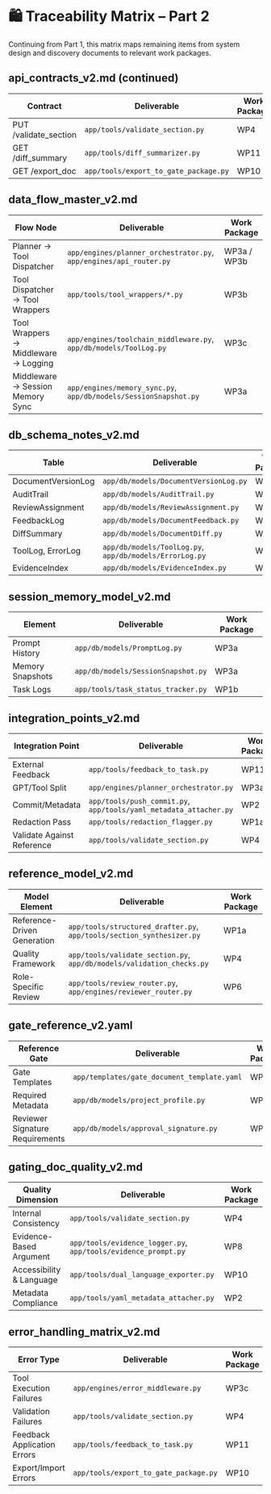 # 🛍 Traceability Matrix – Part 2

Continuing from Part 1, this matrix maps remaining items from system design and discovery documents to relevant work packages.

## api_contracts_v2.md (continued)
| Contract | Deliverable | Work Package |
|----------|-------------|--------------|
| PUT /validate_section | `app/tools/validate_section.py` | WP4 |
| GET /diff_summary | `app/tools/diff_summarizer.py` | WP11 |
| GET /export_doc | `app/tools/export_to_gate_package.py` | WP10 |

## data_flow_master_v2.md
| Flow Node | Deliverable | Work Package |
|-----------|-------------|--------------|
| Planner → Tool Dispatcher | `app/engines/planner_orchestrator.py`, `app/engines/api_router.py` | WP3a / WP3b |
| Tool Dispatcher → Tool Wrappers | `app/tools/tool_wrappers/*.py` | WP3b |
| Tool Wrappers → Middleware → Logging | `app/engines/toolchain_middleware.py`, `app/db/models/ToolLog.py` | WP3c |
| Middleware → Session Memory Sync | `app/engines/memory_sync.py`, `app/db/models/SessionSnapshot.py` | WP3a |

## db_schema_notes_v2.md
| Table | Deliverable | Work Package |
|-------|-------------|--------------|
| DocumentVersionLog | `app/db/models/DocumentVersionLog.py` | WP2 |
| AuditTrail | `app/db/models/AuditTrail.py` | WP2 |
| ReviewAssignment | `app/db/models/ReviewAssignment.py` | WP6 |
| FeedbackLog | `app/db/models/DocumentFeedback.py` | WP11 |
| DiffSummary | `app/db/models/DocumentDiff.py` | WP11 |
| ToolLog, ErrorLog | `app/db/models/ToolLog.py`, `app/db/models/ErrorLog.py` | WP3c |
| EvidenceIndex | `app/db/models/EvidenceIndex.py` | WP8 |

## session_memory_model_v2.md
| Element | Deliverable | Work Package |
|---------|-------------|--------------|
| Prompt History | `app/db/models/PromptLog.py` | WP3a |
| Memory Snapshots | `app/db/models/SessionSnapshot.py` | WP3a |
| Task Logs | `app/tools/task_status_tracker.py` | WP1b |

## integration_points_v2.md
| Integration Point | Deliverable | Work Package |
|------------------|-------------|--------------|
| External Feedback | `app/tools/feedback_to_task.py` | WP11 |
| GPT/Tool Split | `app/engines/planner_orchestrator.py` | WP3a |
| Commit/Metadata | `app/tools/push_commit.py`, `app/tools/yaml_metadata_attacher.py` | WP2 |
| Redaction Pass | `app/tools/redaction_flagger.py` | WP1a |
| Validate Against Reference | `app/tools/validate_section.py` | WP4 |

## reference_model_v2.md
| Model Element | Deliverable | Work Package |
|---------------|-------------|--------------|
| Reference-Driven Generation | `app/tools/structured_drafter.py`, `app/tools/section_synthesizer.py` | WP1a |
| Quality Framework | `app/tools/validate_section.py`, `app/db/models/validation_checks.py` | WP4 |
| Role-Specific Review | `app/tools/review_router.py`, `app/engines/reviewer_router.py` | WP6 |

## gate_reference_v2.yaml
| Reference Gate | Deliverable | Work Package |
|----------------|-------------|--------------|
| Gate Templates | `app/templates/gate_document_template.yaml` | WP1a |
| Required Metadata | `app/db/models/project_profile.py` | WP7 |
| Reviewer Signature Requirements | `app/db/models/approval_signature.py` | WP2 |

## gating_doc_quality_v2.md
| Quality Dimension | Deliverable | Work Package |
|------------------|-------------|--------------|
| Internal Consistency | `app/tools/validate_section.py` | WP4 |
| Evidence-Based Argument | `app/tools/evidence_logger.py`, `app/tools/evidence_prompt.py` | WP8 |
| Accessibility & Language | `app/tools/dual_language_exporter.py` | WP10 |
| Metadata Compliance | `app/tools/yaml_metadata_attacher.py` | WP2 |

## error_handling_matrix_v2.md
| Error Type | Deliverable | Work Package |
|------------|-------------|--------------|
| Tool Execution Failures | `app/engines/error_middleware.py` | WP3c |
| Validation Failures | `app/tools/validate_section.py` | WP4 |
| Feedback Application Errors | `app/tools/feedback_to_task.py` | WP11 |
| Export/Import Errors | `app/tools/export_to_gate_package.py` | WP10 |